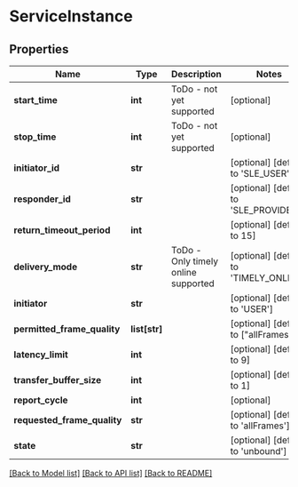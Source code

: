 # ServiceInstance

## Properties
Name | Type | Description | Notes
------------ | ------------- | ------------- | -------------
**start_time** | **int** | ToDo - not yet supported | [optional] 
**stop_time** | **int** | ToDo - not yet supported | [optional] 
**initiator_id** | **str** |  | [optional] [default to 'SLE_USER']
**responder_id** | **str** |  | [optional] [default to 'SLE_PROVIDER']
**return_timeout_period** | **int** |  | [optional] [default to 15]
**delivery_mode** | **str** | ToDo - Only timely online supported | [optional] [default to 'TIMELY_ONLINE']
**initiator** | **str** |  | [optional] [default to 'USER']
**permitted_frame_quality** | **list[str]** |  | [optional] [default to ["allFrames"]]
**latency_limit** | **int** |  | [optional] [default to 9]
**transfer_buffer_size** | **int** |  | [optional] [default to 1]
**report_cycle** | **int** |  | [optional] 
**requested_frame_quality** | **str** |  | [optional] [default to 'allFrames']
**state** | **str** |  | [optional] [default to 'unbound']

[[Back to Model list]](../README.md#documentation-for-models) [[Back to API list]](../README.md#documentation-for-api-endpoints) [[Back to README]](../README.md)


